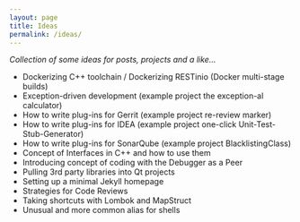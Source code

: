 ```yaml
---
layout: page
title: Ideas
permalink: /ideas/
---
```


*Collection of some ideas for posts, projects and a like...*

- Dockerizing C++ toolchain / Dockerizing RESTinio (Docker multi-stage builds)
- Exception-driven development (example project the exception-al calculator)
- How to write plug-ins for Gerrit (example project re-review marker)
- How to write plug-ins for IDEA (example project one-click Unit-Test-Stub-Generator)
- How to write plug-ins for SonarQube (example project BlacklistingClass)
- Concept of Interfaces in C++ and how to use them
- Introducing concept of coding with the Debugger as a Peer
- Pulling 3rd party libraries into Qt projects
- Setting up a minimal Jekyll homepage
- Strategies for Code Reviews
- Taking shortcuts with Lombok and MapStruct
- Unusual and more common alias for shells
